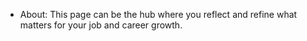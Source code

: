- About: This page can be the hub where you reflect and refine what matters for your job and career growth.